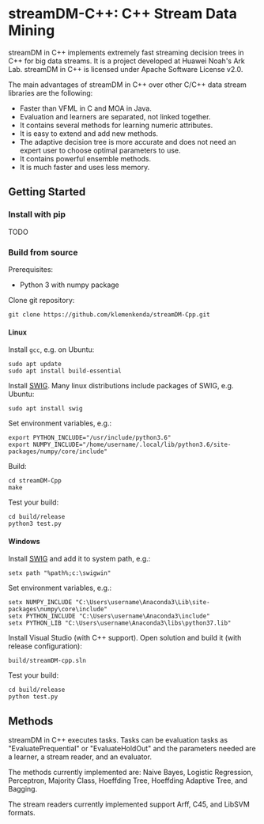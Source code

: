 # streamDM-C++: C++ Stream Data Mining 

streamDM in C++ implements extremely fast streaming decision trees in C++ for big data streams. It is a project developed at Huawei Noah's Ark Lab. streamDM in C++ is licensed under Apache Software License v2.0.

The main advantages of streamDM in C++ over other C/C++ data stream libraries are the following:

- Faster than VFML in C and MOA in Java.
- Evaluation and learners are separated, not linked together.
- It contains several methods for learning numeric attributes.
- It is easy to extend and add new methods.
- The adaptive decision tree is more accurate and does not need an expert user to choose optimal parameters to use.  
- It contains powerful ensemble methods. 
- It is much faster and uses less memory.

## Getting Started

### Install with pip

TODO

### Build from source
Prerequisites:
* Python 3 with numpy package

Clone git repository:
```
git clone https://github.com/klemenkenda/streamDM-Cpp.git
```

#### Linux

Install `gcc`, e.g. on Ubuntu:
```
sudo apt update
sudo apt install build-essential
```
Install [SWIG](http://www.swig.org/download.html). Many linux distributions include packages of SWIG, e.g. Ubuntu:
```
sudo apt install swig
```
Set environment variables, e.g.:
```
export PYTHON_INCLUDE="/usr/include/python3.6"
export NUMPY_INCLUDE="/home/username/.local/lib/python3.6/site-packages/numpy/core/include"
```
Build:
```
cd streamDM-Cpp
make
```
Test your build:
```
cd build/release
python3 test.py
```

#### Windows

Install [SWIG](http://www.swig.org/download.html) and add it to system path, e.g.:
```
setx path "%path%;c:\swigwin"
```
Set environment variables, e.g.:
```
setx NUMPY_INCLUDE "C:\Users\username\Anaconda3\Lib\site-packages\numpy\core\include"
setx PYTHON_INCLUDE "C:\Users\username\Anaconda3\include"
setx PYTHON_LIB "C:\Users\username\Anaconda3\libs\python37.lib"
```
Install Visual Studio (with C++ support).
Open solution and build it (with release configuration):
```
build/streamDM-cpp.sln
```
Test your build:
```
cd build/release
python test.py
```

<!-- Getting Started:

First download log4cpp library (```https://github.com/orocos-toolchain/log4cpp```). 
Install it in a separate directory and note the shared library file location (usually /usr/local/lib). Add the shared library directory to the path:
```export LD_LIBRARY_PATH=/usr/local/lib```. Be sure, to copy header files from log4cpp include directory into log4cpp in the ```code/src``` directory. -->


<!-- Then download and build streamDM in C++:

```
git clone https://github.com/klemenkenda/streamDM-Cpp.git
cd streamDM-Cpp
make
```

Download a dataset:

```
wget "http://downloads.sourceforge.net/project/moa-datastream/Datasets/Classification/covtypeNorm.arff.zip"
unzip covtypeNorm.arff.zip
```

Evaluate the dataset:

```
./streamdm-cpp "EvaluatePrequential -l (HoeffdingTree -l NBAdaptive) -r ArffReader -ds covtypeNorm.arff -e (BasicClassificationEvaluator -f 100000)"
``` -->


## Methods

streamDM in C++ executes tasks. Tasks can be evaluation tasks as "EvaluatePrequential" or "EvaluateHoldOut" and the parameters needed are a learner, a stream reader, and an evaluator.

The methods currently implemented are: Naive Bayes, Logistic Regression, Perceptron, Majority Class, Hoeffding Tree, Hoeffding Adaptive Tree, and Bagging.

The stream readers currently implemented support Arff, C45, and LibSVM formats.



